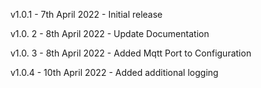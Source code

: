 v1.0.1      - 7th April 2022 - Initial release

v1.0. 2     - 8th April 2022 - Update Documentation  

v1.0. 3     - 8th April 2022 - Added Mqtt Port to Configuration

v1.0.4      - 10th April 2022 - Added additional logging